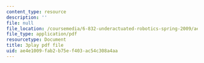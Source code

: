```yaml
---
content_type: resource
description: ''
file: null
file_location: /coursemedia/6-832-underactuated-robotics-spring-2009/ae4e1009fab2b75ef403ac54c308a4aa_ufM3HLTZ47k.pdf
file_type: application/pdf
resourcetype: Document
title: 3play pdf file
uid: ae4e1009-fab2-b75e-f403-ac54c308a4aa
---
```

